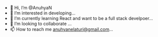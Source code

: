 - 👋 Hi, I’m @AnuhyaN
- 👀 I’m interested in developing...
- 🌱 I’m currently learning React and want to be a full stack develpoer...
- 💞️ I’m looking to collaborate ...
- 📫 How to reach me anuhyanelaturi@gmail.com...

<!---
AnuhyaN/AnuhyaN is a ✨ special ✨ repository because its `README.md` (this file) appears on your GitHub profile.
You can click the Preview link to take a look at your changes.
--->
